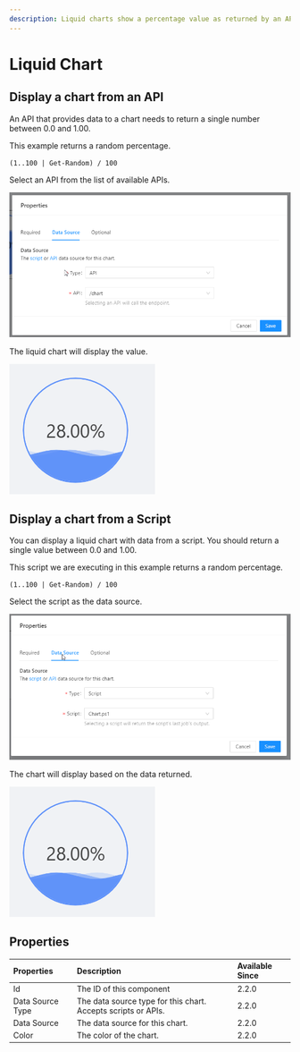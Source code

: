 ```yaml
---
description: Liquid charts show a percentage value as returned by an API or script.
---
```


# Liquid Chart

## Display a chart from an API

An API that provides data to a chart needs to return a single number between 0.0 and 1.00. 

This example returns a random percentage. 

```text
(1..100 | Get-Random) / 100
```

Select an API from the list of available APIs. 

![](../../.gitbook/assets/image%20%28260%29%20%281%29.png)

The liquid chart will display the value. 

![](../../.gitbook/assets/image%20%28266%29.png)

## Display a chart from a Script

You can display a liquid chart with data from a script. You should return a single value between 0.0 and 1.00. 

This script we are executing in this example returns a random percentage. 

```text
(1..100 | Get-Random) / 100
```

Select the script as the data source. 

![](../../.gitbook/assets/image%20%28272%29.png)

The chart will display based on the data returned. 

![](../../.gitbook/assets/image%20%28266%29.png)

## Properties

| Properties | Description | Available Since |
| :--- | :--- | :--- |
| Id | The ID of this component | 2.2.0 |
| Data Source Type | The data source type for this chart. Accepts scripts or APIs. | 2.2.0 |
| Data Source | The data source for this chart. | 2.2.0 |
| Color | The color of the chart. | 2.2.0 |

